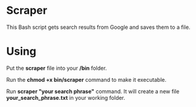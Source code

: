 # Scraper
This Bash script gets search results from Google and saves them to a file. 

# Using
Put the **scraper** file into your **/bin** folder.

Run the **chmod +x bin/scraper** command to make it executable.

Run **scraper "your search phrase"** command. It will create a new file **your_search_phrase.txt** in your working folder.
